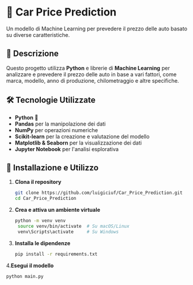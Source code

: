 # 🚗 Car Price Prediction

Un modello di Machine Learning per prevedere il prezzo delle auto basato su diverse caratteristiche.

## 📌 Descrizione

Questo progetto utilizza **Python** e librerie di **Machine Learning** per analizzare e prevedere il prezzo delle auto in base a vari fattori, come marca, modello, anno di produzione, chilometraggio e altre specifiche.

## 🛠 Tecnologie Utilizzate

- **Python** 🐍
- **Pandas** per la manipolazione dei dati
- **NumPy** per operazioni numeriche
- **Scikit-learn** per la creazione e valutazione del modello
- **Matplotlib & Seaborn** per la visualizzazione dei dati
- **Jupyter Notebook** per l'analisi esplorativa

## 🚀 Installazione e Utilizzo

1. **Clona il repository**
   ```bash
   git clone https://github.com/luigiciuf/Car_Price_Prediction.git
   cd Car_Price_Prediction
2. **Crea e attiva un ambiente virtuale**
   ```bash
   python -m venv venv
    source venv/bin/activate  # Su macOS/Linux
    venv\Scripts\activate     # Su Windows
3. **Installa le dipendenze**
   ```bash
   pip install -r requirements.txt
4.**Esegui il modello**
   ```bash
   python main.py

